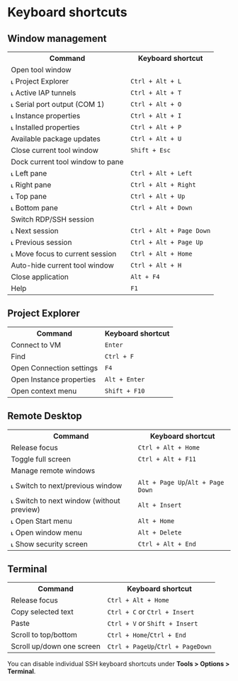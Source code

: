# Keyboard shortcuts

## Window management


<table>
  <tr>
   <th>Command</th>
   <th>Keyboard shortcut</th>
  </tr>
  <tr>
   <td>Open tool window
   </td>
   <td>
   </td>
  </tr>
  <tr>
   <td> ˪ Project Explorer</td>
   <td><code>Ctrl + Alt + L</code></td>
  </tr>
  <tr>
   <td> ˪ Active IAP tunnels</td>
   <td><code>Ctrl + Alt + T</code></td>
  </tr>
  <tr>
   <td> ˪ Serial port output (COM 1)</td>
   <td><code>Ctrl + Alt + O</code></td>
  </tr>
  <tr>
   <td> ˪ Instance properties</td>
   <td><code>Ctrl + Alt + I</code></td>
  </tr>
  <tr>
   <td> ˪ Installed properties</td>
   <td><code>Ctrl + Alt + P</code></td>
  </tr>
  <tr>
   <td>  Available package updates</td>
   <td><code>Ctrl + Alt + U</code></td>
  </tr>
  <tr>
   <td>Close current tool window</td>
   <td><code>Shift + Esc</code></td>
  </tr>
  <tr>
   <td>Dock current tool window to pane</td>
   <td>
   </td>
  </tr>
  <tr>
   <td> ˪ Left pane</td>
   <td><code>Ctrl + Alt + Left</code></td>
  </tr>
  <tr>
   <td> ˪ Right pane</td>
   <td><code>Ctrl + Alt + Right</code></td>
  </tr>
  <tr>
   <td> ˪ Top pane</td>
   <td><code>Ctrl + Alt + Up</code></td>
  </tr>
  <tr>
   <td> ˪ Bottom pane</td>
   <td><code>Ctrl + Alt + Down</code></td>
  </tr>
  <tr>
   <td>Switch RDP/SSH session</td><td>
   </td>
  </tr>
  <tr>
   <td> ˪ Next session</td>
   <td><code>Ctrl + Alt + Page Down</code></td>
  </tr>
  <tr>
   <td> ˪ Previous session</td>
   <td><code>Ctrl + Alt + Page Up</code></td>
  </tr>
  <tr>
   <td> ˪ Move focus to current session</td>
   <td><code>Ctrl + Alt + Home</code></td>
  </tr>
  <tr>
   <td>Auto-hide current tool window</td>
   <td><code>Ctrl + Alt + H</code></td>
  </tr>
  <tr>
   <td>Close application</td>
   <td><code>Alt + F4</code></td>
  </tr>
  <tr>
   <td>Help
   </td>
   <td><code>F1</code></td>
  </tr>
</table>



## Project Explorer


<table>
  <tr>
   <th>Command</th>
   <th>Keyboard shortcut</th>
  </tr>
  <tr>
   <td>Connect to VM</td>
   <td><code>Enter</code></td>
  </tr>
  <tr>
   <td>Find</td>
   <td><code>Ctrl + F</code></td>
  </tr>
  <tr>
   <td>Open Connection settings</td>
   <td><code>F4</code></td>
  </tr>
  <tr>
   <td>Open Instance properties</td>
   <td><code>Alt + Enter</code></td>
  </tr>
  <tr>
   <td>Open context menu</td>
   <td><code>Shift + F10</code></td>
  </tr>
</table>



## Remote Desktop


<table>
  <tr>
   <th>Command</th>
   <th>Keyboard shortcut</th>
  </tr>
  <tr>
   <td>Release focus</td>
   <td><code>Ctrl + Alt + Home</code></td>
  </tr>
  <tr>
   <td>Toggle full screen</td>
   <td><code>Ctrl + Alt + F11</code></td>
  </tr>
  <tr>
   <td>Manage remote windows</td>
   <td></td>
  </tr>
  <tr>
   <td> ˪ Switch to next/previous window </td>
   <td><code>Alt + Page Up</code>/<code>Alt + Page Down</code></td>
  </tr>
  <tr>
   <td> ˪ Switch to next window (without preview)</td>
   <td><code>Alt + Insert</code></td>
  </tr>
  <tr>
   <td> ˪ Open Start menu</td>
   <td><code>Alt + Home</code></td>
  </tr>
  <tr>
   <td> ˪ Open window menu</td>
   <td><code>Alt + Delete</code></td>
  </tr>
  <tr>
   <td> ˪ Show security screen</td>
   <td><code>Ctrl + Alt + End</code></td>
  </tr>
</table>



## Terminal


<table>
  <tr>
   <th>Command</th>
   <th>Keyboard shortcut</th>
  </tr>
  <tr>
   <td>Release focus </td>
   <td><code>Ctrl + Alt + Home</code></td>
  </tr>
  <tr>
   <td>Copy selected text</td>
   <td><code>Ctrl + C</code> or <code>Ctrl + Insert</code></td>
  </tr>
  <tr>
   <td>Paste</td>
   <td><code>Ctrl + V</code> or <code>Shift + Insert</code></td>
  </tr>
  <tr>
   <td>Scroll to top/bottom</td>
   <td><code>Ctrl + Home</code>/<code>Ctrl + End</code></td>
  </tr>
  <tr>
   <td>Scroll up/down one screen</td>
   <td><code>Ctrl + PageUp</code>/<code>Ctrl + PageDown</code></td>
  </tr>
</table>


		

You can disable individual SSH keyboard shortcuts under **Tools > Options > Terminal**.
